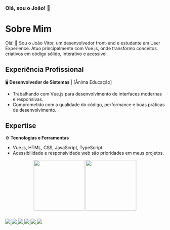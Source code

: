 ### Olá, sou o João! 👋

# Sobre Mim

Olá! 👋 Sou o João Vitor, um desenvolvedor front-end e estudante em User Experience. Atuo principalmente com Vue.js, onde transformo conceitos criativos em código sólido, interativo e acessivel.

## Experiência Profissional

🖥️ **Desenvolvedor de Sistemas** | [Ânima Educação]  
   - Trabalhando com Vue.js para desenvolvimento de interfaces modernas e responsivas.
   - Comprometido com a qualidade do código, performance e boas práticas de desenvolvimento.

## Expertise

⚙️ **Tecnologias e Ferramentas**
   - Vue.js, HTML, CSS, JavaScript, TypeScript.
   - Acessibilidade e responsividade web são prioridades em meus projetos.

<div align="center">
  <a href="https://github.com/joaoemc2">
  <img height="160em" src="https://github-readme-stats.vercel.app/api?username=joaoemc2&show_icons=true&theme=codeSTACKr&include_all_commits=true&count_private=true"/>
  <img height="160em" src="https://github-readme-stats.vercel.app/api/top-langs/?username=joaoemc2&layout=compact&langs_count=7&theme=codeSTACKr"/>
</div>

###

<!-- <div >
  <img style="height: 50px;" src="https://cdn.jsdelivr.net/gh/devicons/devicon/icons/html5/html5-original.svg" />        
  <img style="height: 50px;" src="https://cdn.jsdelivr.net/gh/devicons/devicon/icons/css3/css3-original.svg" />
  <img style="height: 50px;" src="https://cdn.jsdelivr.net/gh/devicons/devicon/icons/javascript/javascript-original.svg" />
  <img style="height: 50px;" src="https://cdn.jsdelivr.net/gh/devicons/devicon/icons/bootstrap/bootstrap-original.svg" />
  <img style="height: 50px;" src="https://cdn.jsdelivr.net/gh/devicons/devicon/icons/vuejs/vuejs-original.svg" />
  <img style="height: 50px;" src="https://cdn.jsdelivr.net/gh/devicons/devicon/icons/xd/xd-plain.svg" />
  <img style="height: 50px;" src="https://cdn.jsdelivr.net/gh/devicons/devicon/icons/photoshop/photoshop-plain.svg" />
  <img style="height: 50px;" src="https://cdn.jsdelivr.net/gh/devicons/devicon/icons/illustrator/illustrator-plain.svg" />
</div>
-->
  
  ###
  
<div >
<a href="https://www.joaoguimaraes.com.br" target="_blank">
  <img src="https://img.shields.io/badge/website-000000?style=for-the-badge&logo=About.me&logoColor=white">
 </a>
 <a href="https://www.linkedin.com/in/joaoemc2/" target="_blank">
  <img src="https://img.shields.io/badge/LinkedIn-0077B5?style=for-the-badge&logo=linkedin&logoColor=white">
 </a>
 <a href="https://www.behance.net/joaoemc2" target="_blank">
  <img src="https://img.shields.io/badge/Behance-0054F7?style=for-the-badge&logo=behance&logoColor=white">
 </a>
  <a href="https://www.instagram.com/joaoemc2/" target="_blank">
  <img src="https://img.shields.io/badge/Instagram-E4405F?style=for-the-badge&logo=instagram&logoColor=white">
 </a>
  <a href="https://api.whatsapp.com/send?phone=5531971602258" target="_blank">
  <img src="https://img.shields.io/badge/WhatsApp-25D366?style=for-the-badge&logo=whatsapp&logoColor=white">
 </a>
  <a href="https://t.me/joaoemc2" target="_blank">
  <img src="https://img.shields.io/badge/Telegram-2CA5E0?style=for-the-badge&logo=telegram&logoColor=white">
 </a>
 
</div>
